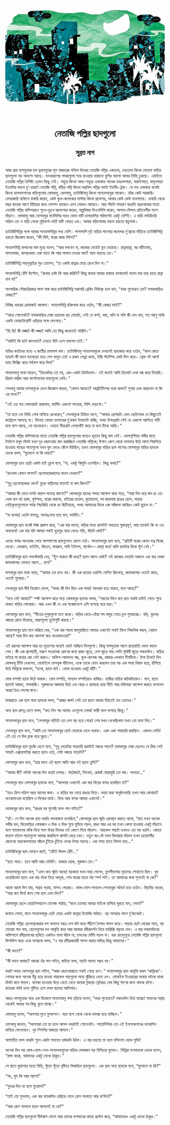 <div align=center> <img src="../../metadata/images/rabibasariya/নেতাজি-পল্লির-ছাদগুলো-সুব্রত-নাগ.jpg" align="center"></div><br><h1 align=center>নেতাজি পল্লির ছাদগুলো</h1>
<h2 align=center>সুব্রত নাগ</h2><br>আজ প্রায় মাসদুয়েক হল ভুবনপুরের মূল বাজারের পশ্চিম দিকের নেতাজি পল্লির একতলা, দেড়তলা কিংবা দোতলা বাড়ির ছাদগুলো বড় আনন্দে আছে। মনখারাপের পাথরগুলো সরে যাওয়ায় হারানো খুশির আলো আবার দিব্যি ঢুকছে। এমনিতে নেতাজি পল্লির বৈশিষ্ট্য তেমন কিছু নেই। শহুরে কিংবা আধা-শহুরে এলাকায় সাবেক ডাঙালপাড়া, বারুইপাড়া, বামুনপাড়া ইত্যাদির বদলে দু’-চারটে নেতাজি পল্লি, রবীন্দ্র পল্লি কিংবা অরবিন্দ পল্লির নামই ইদানীং ট্রেন্ড। সে সব এলাকায় বনেদি কিংবা হালফ্যাশনের বাড়িগুলোয় ঘোষবাবু, বোসবাবু, চ্যাটার্জিবাবু কিংবা সান্যালবাবুরা থাকেন। তাঁরা কেউ সরকারি-বেসরকারি অফিসে চাকরি করেন, কেউ স্কুল-কলেজের মাস্টার কিংবা প্রফেসর, আবার কেউ কেউ ব্যবসাদার। চাকরি থেকে বছর কয়েক আগে রিটায়ার করে পেনশন খাচ্ছেন এমন লোকও আছেন। আর পাঁচটা সাধারণ বাঙালি ভদ্রলোকের মতো নেতাজি পল্লির বাসিন্দারাও সুখে-দুঃখে ঘরসংসার করেন, অল্পবিস্তর পিএনপিসি করেন, আপদে-বিপদে প্রতিবেশীর পাশে দাঁড়ান। ঘোষবাবু আর বোসবাবুর ফ্যামিলির মধ্যে যেমন বাটি চালাচালির পরিমাণটা একটু বেশিই। এ বাড়ি লাউচিংড়ি পাঠাল তো ও বাড়ি থেকে মুড়িঘণ্ট-ভর্তি বাটি ফেরত এল। আবার বড়িপোস্তর বদলে হয়তো কচুশাক।

চ্যাটার্জিগিন্নির সঙ্গে আবার সান্যালগিন্নির সখ্য বেশি। পাশাপাশি দুই বাড়ির লাগোয়া জানলার দু’প্রান্তে দাঁড়িয়ে চ্যাটার্জিগিন্নি হয়তো জিজ্ঞেস করেন, “কী দিদি, ঘরের কাজ মিটল?”

সান্যালগিন্নি কপালের ঘাম মুছে বলেন, “আর বলবেন না, কাজের মেয়েটা ডুব মেরেছে। রান্নাবান্না, ঘর ঝাঁটমোছ, বাসনমাজা, কাপড়কাচা একা হাতে কি আর সামাল দেওয়া যায়? বয়স বাড়ছে তো।”

চ্যাটার্জিগিন্নি সহানুভূতির সুর তোলেন, “তা একটা রান্নার মেয়ে রেখে দিন না।”

সান্যালগিন্নি ঠোঁট উল্টোন, “রাখার চেষ্টা কি আর করিনি? কিন্তু কত্তার আবার হাজার ন্যাকামো! বলেন যার তার হাতে রান্না খাব না!”

সাংসারিক গৌরচন্দ্রিকার পালা সাঙ্গ করে চ্যাটার্জিগিন্নি সরাসরি ব্রেকিং নিউজ়ে চলে যান, “খবর শুনেছেন তো? বসাকবাড়ির কেচ্ছা?”

নিষিদ্ধ খবরের রোমাঞ্চই আলাদা। সান্যালগিন্নি হাঁকপাক করে ওঠেন, “কী কেচ্ছা ভাই?”

“আরে শোনেননি? বসাকবাড়ির মেজ তরফের বড় মেয়েটা, সেই যে ফর্সা, লম্বা, মলি না পলি কী যেন নাম, গত পরশু নাকি একটা ফোরটোয়েন্টি ছোঁড়ার সঙ্গে ভেগেছে।”

“ছি ছি! কী লজ্জা! কী লজ্জা!  আমি তো কিছু জানতেই পারিনি।”

“আমিই কি ছাই জানতাম? নেহাত উনি এসে বললেন তাই।”

বাড়ির কর্তাদের মধ্যে এ জাতীয় রসালাপ কম। চ্যাটার্জিবাবু সান্যালবাবুকে দেখলেই হাহাকার করে ওঠেন, “কাল জেতা ম্যাচটা কী ভাবে হাতছাড়া হয়ে গেল ভাবুন তো! ও রকম লোপ্পা ক্যাচ, ইজ়ি স্ট্যাম্পিং কেউ মিস করে। স্রেফ গট আপ! ম্যাচ ফিক্সিং করে সর্বনাশ করে দিল!”

সান্যালবাবু মাথা নাড়েন, “ক্রিকেটার তো নয়, এক-একটা ক্রিমিন্যাল। ওই জন্যই আমি ক্রিকেট দেখা বন্ধ করে দিয়েছি। রিয়াল মাদ্রিদ আর বার্সেলোনার ম্যাচগুলো দেখি।”

সেনবাবু আবার দাশবাবুকে দেখে জিজ্ঞেস করেন, “কেমন আছেন? আর্থ্রাইটিসের ব্যথা কমল? শুগার চেক করালেন না কি এর মধ্যে?”

“এই তো গত সোমবারই করালাম, ফাস্টিং একশো পনেরো, পিপি দেড়শো।”

“তা হলে তো দিব্যি পোষ মানিয়ে রেখেছেন,” সেনবাবুকে চিন্তিত লাগে, ‘‘আমার প্রেশারটা এমন ছোটলোক যে কিছুতেই কন্ট্রোলে আসছে না। বিলেত ফেরত ডাক্তারের দু’রকম ট্যাবলেট খাচ্ছি, অথচ উপরেরটা সেই যে একশো আশিতে গ্যাঁট হয়ে বসে আছে, নো নড়নচড়ন। নেহাত নীচেরটা বেগড়বাঁই করে না বলে টিকে আছি।”

নেতাজি পল্লির বাসিন্দাদের মতো নেতাজি পল্লির ছাদগুলোর মধ্যেও হৃদ্যতা কিছু কম নেই। দোলপূর্ণিমার গভীর রাতে টসটসে হলুদ চাঁদটা যখন দুধ জ্যোৎস্নায় স্নান করাচ্ছিল নেতাজি পল্লিকে; ঈশান কোণ থেকে অসময়ে উঠে আসা শিরশিরে হাওয়ায় গাছের পাতাগুলো যখন ঘুম ভেঙে কেঁপে উঠছিল, তখন ঘোষবাবুর বাড়ির ছাদ পাশের বোসবাবুর বাড়ির ছাদকে ডেকে বলল, “ঘুমোলে না কি ভায়া?”

বোসবাবুর ছাদ ছোট্ট একটা হাই তুলে বলে, “না, একটু ঝিমুনি এসেছিল। কিছু বলছ?”

“রংখেলা কেমন লাগল? ছেলেছোকরাদের মাতন দেখলে?”

“শুধু ছেলেছোকরা কেন? বুড়ো ধাড়িদের মাতনই বা কম কিসে?”

“আমার কী ভেবে মনটা খারাপ লাগছে জানো?” ঘোষবাবুর ছাদের গলায় আক্ষেপ ঝরে পড়ে, “সারা দিন ধরে কম রং তো খেলা হল না! রাস্তা, ফুটপাত, ঘরের বারান্দা, বাইরের চাতাল, কুয়োতলা, সব জায়গায় রঙের ছোপ, পাড়ার নেড়িকুত্তাগুলোকে পর্যন্ত পিচকিরি থেকে রং ছিটিয়েছে, অথচ আমাদের দিকে এক আঁজলা আবিরও কেউ ছুড়ল না।”

“যা বলেছ! এতটা ফালতু, অপাঙ্‌ক্তেয় হয়ে যাব, ভাবিনি।”

ঘোষবাবুর ছাদ যথেষ্ট উষ্মা প্রকাশ করে, “এক বার ভাবো, বাড়ির মধ্যে ছাদটাই সবচেয়ে গুরুত্বপূর্ণ, আর তাকেই কি না এত অবহেলা! এক বার যদি আমরা সবাই হুড়মুড় করে ভেঙে পড়ি, বাঁচবি কেউ?”

এদের গলার আওয়াজ পেয়ে আশপাশের ছাদগুলোও জেগে ওঠে। সান্যালবাবুর ছাদ বলে, ‘‘প্রতিটি ঘরের কেমন যত্ন নিচ্ছে দেখো। বেডরুম, ডাইনিং, কিচেন, বাথরুম, দামি টাইলস, মার্বেল— জেল্লা কত! খালি ছাদটার দিকে হুঁশ নেই।”

চ্যাটার্জিবাবুর ছাদ গলাখাঁকারি দেয়, “হুঁশ থাকবে কী করে? ছাদে আসে কেউ? ওই কাজের মেয়েটা সকালে এক বার ভেজা জামাকাপড় মেলতে আসে... ব্যস!”

দাশবাবুর ছাদ মাথা নাড়ে, “আমার তো তাও নয়। কী এক ছাতার ওয়াশিং মেশিন কিনেছে, জামাকাপড় ওতেই কাচে, ওতেই শুকোয়।”

সেনবাবুর ছাদ দীর্ঘ নিঃশ্বাস ফেলে, “অথচ কী দিন ছিল এক সময়! সরগরম হয়ে থাকত, মনে আছে?”

“মনে নেই আবার?” স্পষ্ট আক্ষেপ ঝরে পড়ে ঘোষবাবুর ছাদের গলায়, “গরমের দিনে কত রাত অবধি চাটাই পেতে শুয়ে থাকত বাড়ির লোকেরা। আর এখন কী যে এক সব্বোনেশে এসি বসেছে ঘরে ঘরে।”

বোসবাবুর ছাদ বলে, “শীতের দুপুরগুলো মনে করো। বাড়ির মেয়ে-বৌরা সব মাদুর পেতে চুল শুকোচ্ছে। বড়ি, কুলের আচার রোদে দিয়েছে, বাচ্চাগুলো হুটোপুটি করছে।”

সান্যালবাবুর ছাদ মনে করিয়ে দেয়, “এক বার পয়লা জানুয়ারিতে আমার এখানেই সবাই মিলে পিকনিক করল, খেয়াল আছে? সারা দিন কত আনন্দ! কত খাওয়াদাওয়া!”

এই ধরনের আক্ষেপ আর হা-হুতাশের মধ্যেই কেটে যাচ্ছিল দিনগুলো। কিন্তু মাসদুয়েক আগে রাতারাতি ভোল বদলে গেল। কী এক প্রাণঘাতী, দারুণ সংক্রামক রোগের জন্য রাজ্য জুড়ে, দেশ জুড়ে মায় গোটা পৃথিবী জুড়ে লকডাউন। বাড়ির বাইরে পা রাখার জো নেই কারও। অফিস-আদালত বন্ধ, স্কুল-কলেজ বন্ধ, বাজার-দোকান টিমটিমে। টানা তিনটে দিন ঘোষবাবু টিভি দেখলেন, মোবাইলে ফেসবুক ঘাঁটলেন, একে তাকে ফোন করলেন তার পর এক সময় বিরক্ত হয়ে, হাঁপিয়ে উঠে গিন্নিকে বললেন, “চলো, ছাদে যাই। খোলা হাওয়ায় একটু হাঁটি।”

ঘোষ দম্পতি ছাদে উঠে অবাক। বোস দম্পতি, সান্যাল দম্পতিরাও হাজির। হাজির বাড়ির কচিকাঁচারাও। ব্যস, ছাদে ছাদেই আড্ডা, গলাবাজি। পুরুষদের আড্ডায় উঠে এল কেন্দ্র ও রাজ্যের ভ্রান্ত নীতি আর মহিলারা আক্ষেপ করতে লাগলেন অধরা চৈত্র সেলের জন্য।

মাঝরাতে এক ছাদ অন্য ছাদকে বলল, “আচ্ছা জব্দ! সেই তো ছাদে আবার উঠতেই হল তোদের।”

অন্য ছাদ প্রসন্ন হেসে বলল, “কত দিন পর আবার এতগুলো লোক! ভারী ভাল লাগছে কিন্তু।”

সান্যালবাবুর ছাদ বলে, “সেনবাবুর নাতিটা তো বেশ বড় হয়ে গেছে! শেষ যখন দেখেছিলাম তখন তো হামা দিত।”

সেনবাবুর ছাদ বলে, “আমি তো সান্যালবাবুর ছোট মেয়েকে দেখে অবাক। একা একা পায়চারি করছিল। একদম লেডি! এই তো সে দিন ফ্রক পরে ঘুরত।”

চ্যাটার্জিবাবুর ছাদ মুচকি হেসে বলে, “শুধু মেয়েটার পায়চারি করাটাই নজরে পড়ল? ঘোষবাবুর মেজ ছেলেও যে ঠিক সেই সময়ই এক্সারসাইজ় করতে ছাদে ওঠে, সেটা নজরে পড়েনি?”

বোসবাবুর ছাদ বলে, “তার মানে এই ছাদে আমি আর ওই ছাদে তুমি?”

“আবার কী? লটঘট অনেক দিন ধরেই চলছে। মাঠেঘাটে, সিনেমা, রেস্তরাঁ ঘোরাঘুরি তো বন্ধ। অগত্যা...”

সেনবাবুর  ছাদ বোসবাবুর ছাদকে বলে, “আপনার ওখানেই এক বার বিয়ের বাসর হয়েছিল না?”

“তাও ত্রিশ-বত্রিশ বছর আগের কথা। এ বাড়ির বড় মেয়ে রাঙার বিয়ে। ভাড়া করা অনুষ্ঠানবাড়ি তখন আর কোথায়? খাওয়াদাওয়া হয়েছিল ও দিকের মাঠে। বিয়ে আর বাসর আমার এখানেই।”

ঘোষবাবুর ছাদ বলে, “রাঙার বর শুনেছি ভাল গান গাইত?”

“হ্যাঁ। সে দিন অনেক রাত অবধি গানবাজনা চলেছিল,” বোসবাবুর ছাদ স্মৃতি রোমন্থন করতে থাকে, “রাত যখন অনেক গভীর হল, বিয়েবাড়ির লোকজন এ দিক ও দিক শুয়ে ঘুমিয়ে পড়ল, রাঙা আর ওর বর তখন খোলা হাওয়ায় একটু দাঁড়াবে বলে প্যান্ডেলের ফাঁক দিয়ে গলে উত্তর দিকের ওই কোণে গিয়ে দাঁড়াল। নারকেল গাছটা তখনও এত বড় হয়নি। জোরে বাতাস বইলে পাতাগুলো আমার কারনিশে ঝাপটা মেরে যেত। নতুন বর-বৌ যখন কিনারায় দাঁড়াল তখন ত্রয়োদশীর জ্যোৎস্না নারকেলপাতার আঁচল চুঁইয়ে-চুঁইয়ে ওদের উপর পড়ছে। এক সময় হাতে মিলল হাত...”

চ্যাটার্জিবাবুর ছাদ ফোড়ন কাটে, “ঠোঁটে মিলল ঠোঁট...”

“হতে পারে। তবে আমি আর দেখিনি। হাজার হোক, গুরুজন তো।”

সান্যালবাবুর ছাদ বলে, “এমন কত স্মৃতি আছে! বড়কত্তা যখন মারা গেলেন, তুলসীতলায় মৃতদেহ শোয়ানো ছিল। খুব চেয়েছিলাম ছাদে এক বার ওঁকে নিয়ে আসুক, শেষ বারের মতো ওঁর স্পর্শ পাই। তা আমাদের কথা শুনবেই বা কে?”

আস্তে আস্তে দিন যায়, সপ্তাহ গড়ায়, মাসও পেরোয়। ঘোষ-বোস-সান্যাল-সেনবাবুরা অধৈর্য হয়ে ওঠেন। বিড়বিড় করেন, “আর কত দিন! কবে শেষ হবে এমন দিন?”

ঘোষবাবুর ছেলে হোয়াটসঅ্যাপে মেসেজ পাঠায়, “কবে তোমায় আবার বাইকে চাপিয়ে ঘুরতে যাব, সোনা?”

জবাবে সোনা, মানে সান্যালবাবুর ছোট মেয়ে একটা কান্নার ইমোজি পাঠায়। বড় অসহায় লাগে দু’জনেরই।

নেতাজি পল্লির ছেলেছোকরার দল অন্যান্য বছর বেশ ঘটা করে পঁচিশে বৈশাখ পালন করে। পাড়ার ছোট মেয়েরা নাচে, বড় মেয়েরা গান গায়, ছেলেপুলের দল আবৃত্তি করে আর বয়স্করা রবীন্দ্রদর্শন নিয়ে ভারিক্কি বক্তৃতা দেন। এ বার লকডাউনের অভিশাপে রবীন্দ্রনাথের ছবিতে একটাও মালা উঠল না; চন্দনের ফোঁটা পড়ল না। বরং রাতদুপুরে নেতাজি পল্লির ছাদগুলো ফিসফিস করে একে অপরকে বলল, “এ বার রবীন্দ্রজয়ন্তী পালন করার দায়িত্ব কিন্তু আমাদের।”

“কী ভাবে?”

“কী ভাবে আবার? আমরা ওঁর গান গাইব, কবিতা বলব, নাচটা অবশ্য সম্ভব নয়।”

ভরাট গলায় বোসবাবুর ছাদ গাইল, “আজ জ্যোৎস্নারাতে সবাই গেছে বনে।” সান্যালবাবুর ছাদ আবৃত্তি করল ‘আফ্রিকা’। শোনার জন্য অনেক উঁচু হয়ে যাওয়া নারকেল গাছগুলো পাতা ঝুঁকিয়ে নেমে এল। মোবাইল টাওয়ারের মাথায় লটকে থাকা চাঁদটা কান পাতল। হালকা হাওয়ায় উড়ে যেতে যেতে কয়েক টুকরো স্লেটরঙা মেঘ কিছু ক্ষণের জন্য থমকে রইল। রাতচরা পাখি ডানা গুটিয়ে এসে বসল ছাদের আলিশায়।

আরও মাসদুয়েক পরে এক বিকেলে সান্যালবাবু গলা চড়িয়ে বলেন, “খবর শুনেছেন? লকডাউন উঠে যাচ্ছে! সামনের সপ্তাহ থেকেই আবার সব কিছু খুলে যাচ্ছে।”

ঘোষবাবু বলেন, “আপনার মুখে ফুলচন্দন। ঘরে বসে থেকে থেকে দমবন্ধ হয়ে যাচ্ছিল।”

বোসবাবু জানান, “আপনারা তো তা হলে আসল খবরটাই শোনেননি। সায়েন্টিস্টরা তো এই ইনফেকশনের ভ্যাকসিন বানিয়ে ফেলেছেন। খুব শিগগির বাজারে আসবে।”

আশাতীত ভাল খবরটা শুনে একটা সমবেত হর্ষধ্বনি উঠল। এ বার হয়তো তা হলে বন্দিদশা থেকে মুক্তি!

অনেক দিন পর ঘোষ-বোস-সেন-সান্যালবাবুদের বাড়ির লোকজন বড় নিশ্চিন্তে ঘুমোন। গিন্নিরা ভগবানকে ডেকে বলেন, “রক্ষা করো, আমাদের একটু দেখো ঠাকুর।”

সে রাতে কুয়াশার মতো মিহি, গুঁড়ো গুঁড়ো বৃষ্টিতে ভিজছিল ছাদগুলো। এক ছাদ অন্য ছাদকে বলে, “ঘুমোলে না কি?”

“নাঃ, ঘুম কি আর আসে!”

“সুখের দিন তা হলে ফুরোল?”

“তাই তো শুনলাম, এক বার ভ্যাকসিন বেরিয়ে গেলে রোগ পালাতে আর ক’দিন?”

“আর রোগ পালালে ছাদে আসবেই বা কে?”

নেতাজি পল্লির ছাদগুলো দীর্ঘশ্বাস ফেলে আর তাদের ভগবানের কাছে প্রার্থনা করে, “আমাদেরও একটু দেখো ঠাকুর।”